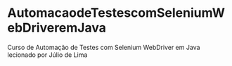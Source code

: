 # AutomacaodeTestescomSeleniumWebDriveremJava
Curso de Automação de Testes com Selenium WebDriver em Java lecionado por Júlio de Lima
